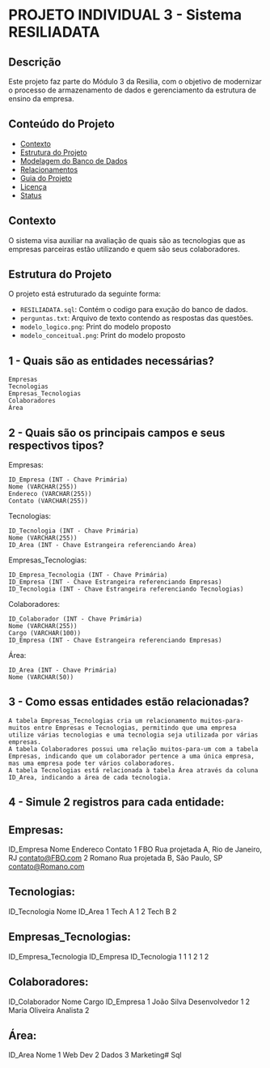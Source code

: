 # PROJETO INDIVIDUAL 3 - Sistema RESILIADATA

## Descrição
Este projeto faz parte do Módulo 3 da Resilia, com o objetivo de modernizar o processo de armazenamento de dados e gerenciamento da estrutura de ensino da empresa.

## Conteúdo do Projeto
- [Contexto](#contexto)
- [Estrutura do Projeto](#estrutura-do-projeto)
- [Modelagem do Banco de Dados](#modelagem-do-banco-de-dados)
- [Relacionamentos](#relacionamentos)
- [Guia do Projeto](#guia-do-projeto)
- [Licença](#licença)
- [Status](#status)

## Contexto
O sistema visa auxiliar na avaliação de quais são as tecnologias que as empresas parceiras
estão utilizando e quem são seus colaboradores.


## Estrutura do Projeto
O projeto está estruturado da seguinte forma:
- `RESILIADATA.sql`: Contém o codigo para exução do banco de dados.
- `perguntas.txt`: Arquivo de texto contendo as respostas das questões.
- `modelo_logico.png`: Print do modelo proposto
- `modelo_conceitual.png`: Print do modelo proposto


## 1 - Quais são as entidades necessárias?

    Empresas
    Tecnologias
    Empresas_Tecnologias
    Colaboradores
    Área

## 2 - Quais são os principais campos e seus respectivos tipos?

Empresas:

    ID_Empresa (INT - Chave Primária)
    Nome (VARCHAR(255))
    Endereco (VARCHAR(255))
    Contato (VARCHAR(255))

Tecnologias:

    ID_Tecnologia (INT - Chave Primária)
    Nome (VARCHAR(255))
    ID_Area (INT - Chave Estrangeira referenciando Área)

Empresas_Tecnologias:

    ID_Empresa_Tecnologia (INT - Chave Primária)
    ID_Empresa (INT - Chave Estrangeira referenciando Empresas)
    ID_Tecnologia (INT - Chave Estrangeira referenciando Tecnologias)

Colaboradores:

    ID_Colaborador (INT - Chave Primária)
    Nome (VARCHAR(255))
    Cargo (VARCHAR(100))
    ID_Empresa (INT - Chave Estrangeira referenciando Empresas)

Área:

    ID_Area (INT - Chave Primária)
    Nome (VARCHAR(50))

## 3 - Como essas entidades estão relacionadas?

    A tabela Empresas_Tecnologias cria um relacionamento muitos-para-muitos entre Empresas e Tecnologias, permitindo que uma empresa utilize várias tecnologias e uma tecnologia seja utilizada por várias empresas.
    A tabela Colaboradores possui uma relação muitos-para-um com a tabela Empresas, indicando que um colaborador pertence a uma única empresa, mas uma empresa pode ter vários colaboradores.
    A tabela Tecnologias está relacionada à tabela Área através da coluna ID_Area, indicando a área de cada tecnologia.

## 4 - Simule 2 registros para cada entidade:

## Empresas:

ID_Empresa	Nome	Endereco	Contato
1	FBO	Rua projetada A, Rio de Janeiro, RJ	contato@FBO.com
2	Romano	Rua projetada B, São Paulo, SP	contato@Romano.com

## Tecnologias:

ID_Tecnologia	Nome	ID_Area
1	Tech A	1
2	Tech B	2

## Empresas_Tecnologias:

ID_Empresa_Tecnologia	ID_Empresa	ID_Tecnologia
1	1	1
2	1	2

## Colaboradores:

ID_Colaborador	Nome	Cargo	ID_Empresa
1	João Silva	Desenvolvedor	1
2	Maria Oliveira	Analista	2

## Área:

ID_Area	Nome
1	Web Dev
2	Dados
3	Marketing# Sql
